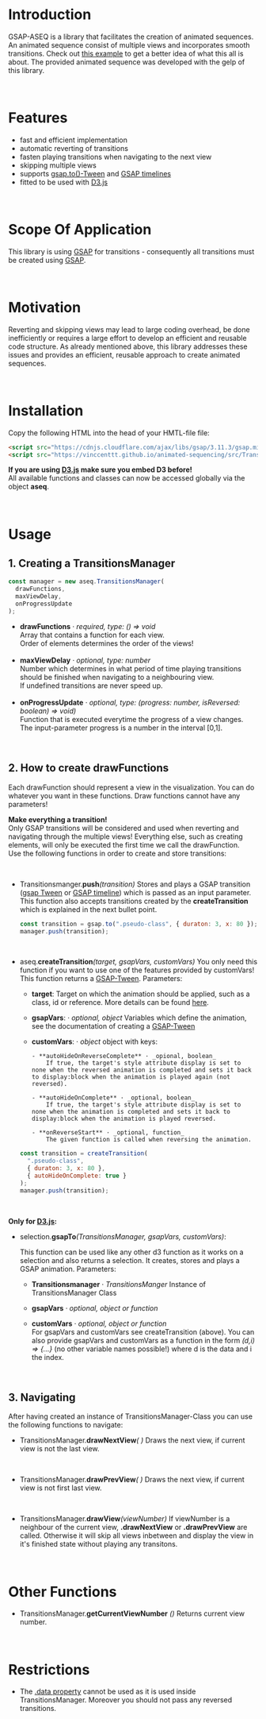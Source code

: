 # **Introduction**

GSAP-ASEQ is a library that facilitates the creation of animated sequences. An animated sequence consist of multiple views and incorporates smooth transitions. Check out [this example](https://vinccenttt.github.io/anomaly-heatmap-aseq/) to get a better idea of what this all is about. The provided animated sequence was developed with the gelp of this library.

<br/>

# **Features**

- fast and efficient implementation
- automatic reverting of transitions
- fasten playing transitions when navigating to the next view
- skipping multiple views
- supports [gsap.to()-Tween](<https://greensock.com/docs/v3/GSAP/gsap.to()>) and [GSAP timelines](https://greensock.com/docs/v3/GSAP/Timeline)
- fitted to be used with [D3.js](https://d3js.org/)

<br/>

# **Scope Of Application**

This library is using [GSAP](https://greensock.com/) for transitions - consequently all transitions must be created using [GSAP](https://greensock.com/).

<br/>

# **Motivation**

Reverting and skipping views may lead to large coding overhead, be done inefficiently or requires a large effort to develop an efficient and reusable code structure. As already mentioned above, this library addresses these issues and provides an efficient, reusable approach to create animated sequences.

<br/>

# **Installation**

Copy the following HTML into the head of your HMTL-file file:

```html
<script src="https://cdnjs.cloudflare.com/ajax/libs/gsap/3.11.3/gsap.min.js"></script>
<script src="https://vinccenttt.github.io/animated-sequencing/src/TransitionsManager.js"></script>
```

**If you are using [D3.js](https://d3js.org/) make sure you embed D3 before!**  
All available functions and classes can now be accessed globally via the object **aseq**.

<br/>

# **Usage**

## 1. Creating a TransitionsManager

```js
const manager = new aseq.TransitionsManager(
  drawFunctions,
  maxViewDelay,
  onProgressUpdate
);
```

- **drawFunctions** · _required, type: () => void_  
  Array that contains a function for each view.  
  Order of elements determines the order of the views!  
  <br/>
- **maxViewDelay** · _optional, type: number_  
  Number which determines in what period of time playing transitions should be finished when navigating to a neighbouring view.  
  If undefined transitions are never speed up.  
  <br/>
- **onProgressUpdate** · _optional, type: (progress: number, isReversed: boolean) => void)_  
  Function that is executed everytime the progress of a view changes.  
  The input-parameter progress is a number in the interval [0,1].

<br/>

## 2. How to create drawFunctions

Each drawFunction should represent a view in the visualization. You can do whatever you want in these functions. Draw functions cannot have any parameters!

**Make everything a transition!**  
 Only GSAP transitions will be considered and used when reverting and navigating through the multiple views! Everything else, such as creating elements, will only be executed the first time we call the drawFunction.  
Use the following functions in order to create and store transitions:

<br/>

- Transitionsmanger.**push**_(transition)_
  Stores and plays a GSAP transition ([gsap Tween](https://greensock.com/docs/v3/GSAP/Tween) or [GSAP timeline](https://greensock.com/docs/v3/GSAP/Timeline)) which is passed as an input parameter. This function also accepts transitions created by the **createTransition** which is explained in the next bullet point.

  ```js
  const transition = gsap.to(".pseudo-class", { duraton: 3, x: 80 });
  manager.push(transition);
  ```

<br/>

- aseq.**createTransition**_(target, gsapVars, customVars)_
  You only need this function if you want to use one of the features provided by customVars! This function returns a [GSAP-Tween](https://greensock.com/docs/v3/GSAP/Tween).
  Parameters:

  - **target**:
    Target on which the animation should be applied, such as a class, id or reference. More details can be found [here](<https://greensock.com/docs/v3/GSAP/gsap.to()>).

  - **gsapVars**: · _optional, object_
    Variables which define the animation, see the documentation of creating a [GSAP-Tween](https://greensock.com/docs/v3/GSAP/Tween)
  - **customVars**: · _object_
    object with keys:

        - **autoHideOnReverseComplete** · _opional, boolean_
            If true, the target's style attribute display is set to none when the reversed animation is completed and sets it back to display:block when the animation is played again (not reversed).

        - **autoHideOnComplete** · _optional, boolean_
            If true, the target's style attribute display is set to none when the animation is completed and sets it back to display:block when the animation is played reversed.

        - **onReverseStart** · _optional, function_
            The given function is called when reversing the animation.

  ```js
  const transition = createTransition(
    ".pseudo-class",
    { duraton: 3, x: 80 },
    { autoHideOnComplete: true }
  );
  manager.push(transition);
  ```

<br/>

**Only for [D3.js](https://d3js.org/):**

- selection.**gsapTo**_(TransitionsManager, gsapVars, customVars)_:

  This function can be used like any other d3 function as it works on a selection and also returns a selection. It creates, stores and plays a GSAP animation.
  Parameters:

  - **Transitionsmanager** · _TransitionsManger_
    Instance of TransitionsManager Class

  - **gsapVars** · _optional, object or function_

  - **customVars** · _optional, object or function_
    <br/>
    For gsapVars and customVars see createTransition (above). You can also provide gsapVars and customVars as a function in the form _(d,i) => {...}_ (no other variable names possible!) where d is the data and i the index.

<br/>

## 3. Navigating

After having created an instance of TransitionsManager-Class you can use the following functions to navigate:

- TransitionsManager.**drawNextView**_( )_
  Draws the next view, if current view is not the last view.

<br/>

- TransitionsManager.**drawPrevView**_( )_
  Draws the next view, if current view is not first last view.

<br/>

- TransitionsManager.**drawView**_(viewNumber)_
  If viewNumber is a neighbour of the current view, **.drawNextView** or **.drawPrevView** are called. Otherwise it will skip all views inbetween and display the view in it's finished state without playing any transitons.

<br/>

# Other Functions

- TransitionsManager.**getCurrentViewNumber** _()_
  Returns current view number.

<br/>

# Restrictions

- The [.data property](https://greensock.com/docs/v3/GSAP/Tween/data) cannot be used as it is used inside TransitionsManager. Moreover you should not pass any reversed transitions.

```

```

```

```

